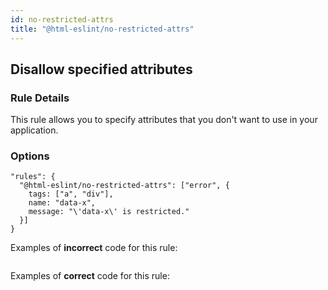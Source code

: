 ```yaml
---
id: no-restricted-attrs
title: "@html-eslint/no-restricted-attrs"
---
```


## Disallow specified attributes

### Rule Details

This rule allows you to specify attributes that you don't want to use in your application.

### Options

```
"rules": {
  "@html-eslint/no-restricted-attrs": ["error", {
    tags: ["a", "div"],
    name: "data-x",
    message: "\'data-x\' is restricted."
  }]
}
```


Examples of **incorrect** code for this rule:

```html
```

Examples of **correct** code for this rule:

```html
```
